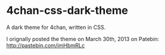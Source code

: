 # 4chan-css-dark-theme
A dark theme for 4chan, written in CSS.

I orignally posted the theme on March 30th, 2013 on Patebin: http://pastebin.com/imHbmRLc
